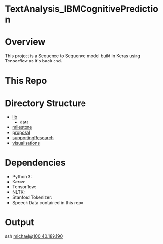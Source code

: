 # TextAnalysis_IBMCognitivePrediction

Overview
============
This project is a Sequence to Sequence model build in Keras using Tensorflow as it's back end.

This Repo
============


Directory Structure
============
<ul style="list-style-type:square">
    <li><a href="https://github.com/MichaelGuarin0/cmpt440Guarino/tree/master/prj/lib">lib</a>
        <ul style="list-style-type:square">
            <li>data</li>
        </ul>
    </li>
    <li><a href="https://github.com/MichaelGuarin0/cmpt440Guarino/tree/master/prj/milestone">milestone</a>
    </li>
    <li><a href="https://github.com/MichaelGuarin0/cmpt440Guarino/tree/master/prj/proposal">proposal</a>
    </li>
    <li><a href="https://github.com/MichaelGuarin0/cmpt440Guarino/tree/master/prj/supportingResearch">supportingResearch</a>
    </li>
    <li><a href="https://github.com/MichaelGuarin0/cmpt440Guarino/tree/master/prj">visualizations</a>
    </li>
</ul>


Dependencies
============
<ul style="list-style-type:square">
    <li>Python 3:
    <li>Keras:
    <li>Tensorflow:
    <li>NLTK:
    <li>Stanford Tokenizer:
    <li>Speech Data contained in this repo</li>
</ul>

Output
============
ssh michael@100.40.189.190
